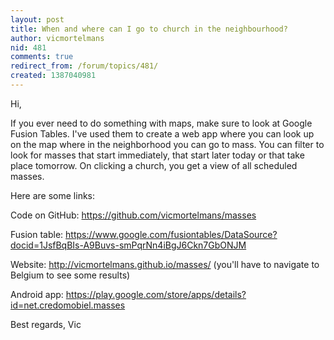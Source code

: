```yaml
---
layout: post
title: When and where can I go to church in the neighbourhood?
author: vicmortelmans
nid: 481
comments: true
redirect_from: /forum/topics/481/
created: 1387040981
---
```

Hi,

If you ever need to do something with maps, make sure to look at Google Fusion Tables. I've used them to create a web app where you can look up on the map where in the neighborhood you can go to mass. You can filter to look for masses that start immediately, that start later today or that take place tomorrow. On clicking a church, you get a view of all scheduled masses.

Here are some links:

Code on GitHub:
https://github.com/vicmortelmans/masses

Fusion table:
https://www.google.com/fusiontables/DataSource?docid=1JsfBqBIs-A9Buvs-smPqrNn4iBgJ6Ckn7GbONJM

Website:
http://vicmortelmans.github.io/masses/
(you'll have to navigate to Belgium to see some results)

Android app:
https://play.google.com/store/apps/details?id=net.credomobiel.masses

Best regards,
Vic
